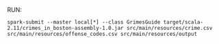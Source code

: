 RUN:

`spark-submit --master local[*] --class GrimesGuide target/scala-2.11/crimes_in_boston-assembly-1.0.jar src/main/resources/crime.csv src/main/resources/offense_codes.csv src/main/resources/output`